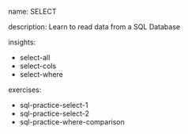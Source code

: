 name: SELECT

description: Learn to read data from a SQL Database

insights:
  - select-all
  - select-cols
  - select-where

exercises:
  - sql-practice-select-1
  - sql-practice-select-2
  - sql-practice-where-comparison
